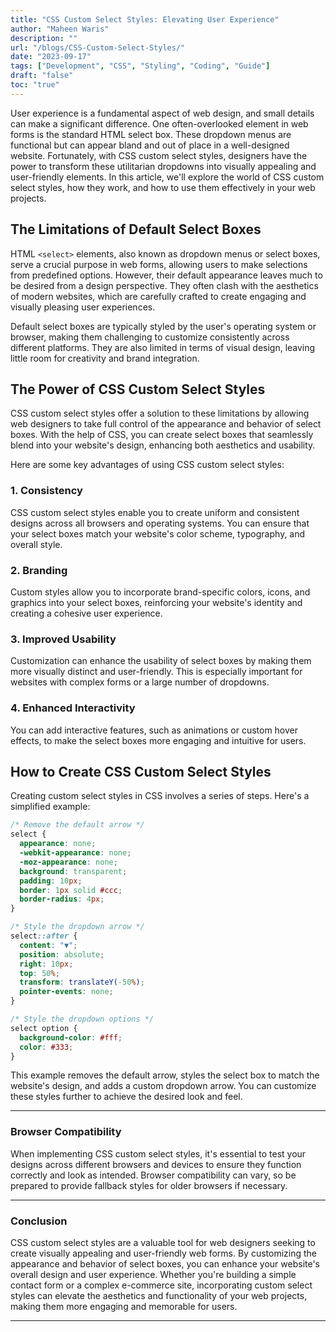 ```yaml
---
title: "CSS Custom Select Styles: Elevating User Experience"
author: "Maheen Waris"
description: ""
url: "/blogs/CSS-Custom-Select-Styles/"
date: "2023-09-17"
tags: ["Development", "CSS", "Styling", "Coding", "Guide"]
draft: "false"
toc: "true"
---
```


User experience is a fundamental aspect of web design, and small details can make a significant difference. One often-overlooked element in web forms is the standard HTML select box. These dropdown menus are functional but can appear bland and out of place in a well-designed website. Fortunately, with CSS custom select styles, designers have the power to transform these utilitarian dropdowns into visually appealing and user-friendly elements. In this article, we'll explore the world of CSS custom select styles, how they work, and how to use them effectively in your web projects.

## The Limitations of Default Select Boxes

HTML `<select>` elements, also known as dropdown menus or select boxes, serve a crucial purpose in web forms, allowing users to make selections from predefined options. However, their default appearance leaves much to be desired from a design perspective. They often clash with the aesthetics of modern websites, which are carefully crafted to create engaging and visually pleasing user experiences.

Default select boxes are typically styled by the user's operating system or browser, making them challenging to customize consistently across different platforms. They are also limited in terms of visual design, leaving little room for creativity and brand integration.

## The Power of CSS Custom Select Styles

CSS custom select styles offer a solution to these limitations by allowing web designers to take full control of the appearance and behavior of select boxes. With the help of CSS, you can create select boxes that seamlessly blend into your website's design, enhancing both aesthetics and usability.

Here are some key advantages of using CSS custom select styles:

### 1. Consistency

CSS custom select styles enable you to create uniform and consistent designs across all browsers and operating systems. You can ensure that your select boxes match your website's color scheme, typography, and overall style.

### 2. Branding

Custom styles allow you to incorporate brand-specific colors, icons, and graphics into your select boxes, reinforcing your website's identity and creating a cohesive user experience.

### 3. Improved Usability

Customization can enhance the usability of select boxes by making them more visually distinct and user-friendly. This is especially important for websites with complex forms or a large number of dropdowns.

### 4. Enhanced Interactivity

You can add interactive features, such as animations or custom hover effects, to make the select boxes more engaging and intuitive for users.

## How to Create CSS Custom Select Styles

Creating custom select styles in CSS involves a series of steps. Here's a simplified example:

```css
/* Remove the default arrow */
select {
  appearance: none;
  -webkit-appearance: none;
  -moz-appearance: none;
  background: transparent;
  padding: 10px;
  border: 1px solid #ccc;
  border-radius: 4px;
}

/* Style the dropdown arrow */
select::after {
  content: "▼";
  position: absolute;
  right: 10px;
  top: 50%;
  transform: translateY(-50%);
  pointer-events: none;
}

/* Style the dropdown options */
select option {
  background-color: #fff;
  color: #333;
}
```

This example removes the default arrow, styles the select box to match the website's design, and adds a custom dropdown arrow. You can customize these styles further to achieve the desired look and feel.

<hr>

### Browser Compatibility

When implementing CSS custom select styles, it's essential to test your designs across different browsers and devices to ensure they function correctly and look as intended. Browser compatibility can vary, so be prepared to provide fallback styles for older browsers if necessary.

<hr>

### Conclusion

CSS custom select styles are a valuable tool for web designers seeking to create visually appealing and user-friendly web forms. By customizing the appearance and behavior of select boxes, you can enhance your website's overall design and user experience. Whether you're building a simple contact form or a complex e-commerce site, incorporating custom select styles can elevate the aesthetics and functionality of your web projects, making them more engaging and memorable for users.

---
